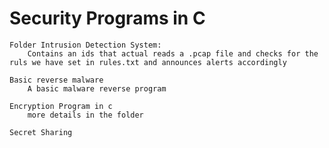 # Security Programs in C

	Folder Intrusion Detection System:
		Contains an ids that actual reads a .pcap file and checks for the ruls we have set in rules.txt and announces alerts accordingly

	Basic reverse malware
		A basic malware reverse program
	
	Encryption Program in c 
		more details in the folder

	Secret Sharing
